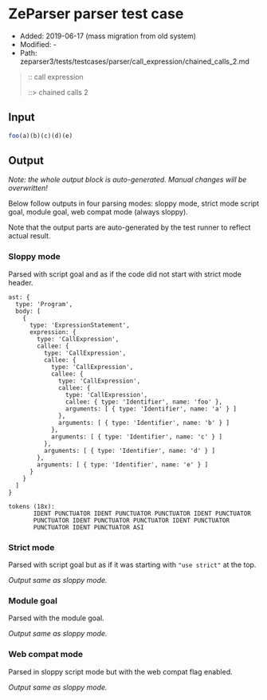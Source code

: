 # ZeParser parser test case

- Added: 2019-06-17 (mass migration from old system)
- Modified: -
- Path: zeparser3/tests/testcases/parser/call_expression/chained_calls_2.md

> :: call expression
>
> ::> chained calls 2

## Input

`````js
foo(a)(b)(c)(d)(e)
`````

## Output

_Note: the whole output block is auto-generated. Manual changes will be overwritten!_

Below follow outputs in four parsing modes: sloppy mode, strict mode script goal, module goal, web compat mode (always sloppy).

Note that the output parts are auto-generated by the test runner to reflect actual result.

### Sloppy mode

Parsed with script goal and as if the code did not start with strict mode header.

`````
ast: {
  type: 'Program',
  body: [
    {
      type: 'ExpressionStatement',
      expression: {
        type: 'CallExpression',
        callee: {
          type: 'CallExpression',
          callee: {
            type: 'CallExpression',
            callee: {
              type: 'CallExpression',
              callee: {
                type: 'CallExpression',
                callee: { type: 'Identifier', name: 'foo' },
                arguments: [ { type: 'Identifier', name: 'a' } ]
              },
              arguments: [ { type: 'Identifier', name: 'b' } ]
            },
            arguments: [ { type: 'Identifier', name: 'c' } ]
          },
          arguments: [ { type: 'Identifier', name: 'd' } ]
        },
        arguments: [ { type: 'Identifier', name: 'e' } ]
      }
    }
  ]
}

tokens (18x):
       IDENT PUNCTUATOR IDENT PUNCTUATOR PUNCTUATOR IDENT PUNCTUATOR
       PUNCTUATOR IDENT PUNCTUATOR PUNCTUATOR IDENT PUNCTUATOR
       PUNCTUATOR IDENT PUNCTUATOR ASI
`````

### Strict mode

Parsed with script goal but as if it was starting with `"use strict"` at the top.

_Output same as sloppy mode._

### Module goal

Parsed with the module goal.

_Output same as sloppy mode._

### Web compat mode

Parsed in sloppy script mode but with the web compat flag enabled.

_Output same as sloppy mode._
